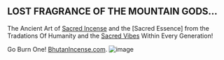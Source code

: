 ## LOST FRAGRANCE OF THE MOUNTAIN GODS...

The Ancient Art of [Sacred Incense](http://home.sacredincense/) and the [Sacred Essence] from the Tradations Of Humanity and the [Sacred Vibes](http://home.sacredvibes/) Within Every Generation!

Go Burn One! [BhutanIncense.com](https://www.bhutanincense.com/lost-fragrance-of-the-mountain-gods-incense-sticks/). 
![image](https://user-images.githubusercontent.com/37987346/96677782-4b783000-133e-11eb-842e-d34871c3ea9e.png)
